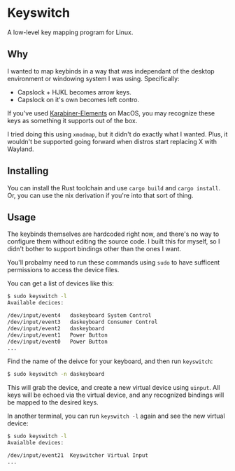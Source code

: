 # Keyswitch

A low-level key mapping program for Linux.

## Why

I wanted to map keybinds in a way that was independant of the desktop
environment or windowing system I was using. Specifically:

* Capslock + HJKL becomes arrow keys.
* Capslock on it's own becomes left contro.

If you've used [Karabiner-Elements](https://karabiner-elements.pqrs.org/) on
MacOS, you may recognize these keys as something it supports out of the box.

I tried doing this using `xmodmap`, but it didn't do exactly what I wanted.
Plus, it wouldn't be supported going forward when distros start replacing X with
Wayland.

## Installing

You can install the Rust toolchain and use `cargo build` and `cargo install`.
Or, you can use the nix derivation if you're into that sort of thing.

## Usage

The keybinds themselves are hardcoded right now, and there's no way to configure
them without editing the source code. I built this for myself, so I didn't
bother to support bindings other than the ones I want.

You'll probalmy need to run these commands using `sudo` to have sufficent
permissions to access the device files.

You can get a list of devices like this:

```sh
$ sudo keyswitch -l
Available decices:

/dev/input/event4   daskeyboard System Control
/dev/input/event3   daskeyboard Consumer Control
/dev/input/event2   daskeyboard
/dev/input/event1   Power Button
/dev/input/event0   Power Button
...
```

Find the name of the deivce for your keyboard, and then run `keyswitch`:

```sh
$ sudo keyswitch -n daskeyboard
```

This will grab the device, and create a new virtual device using `uinput`.  All
keys will be echoed via the virtual device, and any recognized bindings will
be mapped to the desired keys.

In another terminal, you can run `keyswitch -l` again and see the new virtual
device:

```sh
$ sudo keyswitch -l
Avaialble devices:

/dev/input/event21  Keyswitcher Virtual Input
...
```
